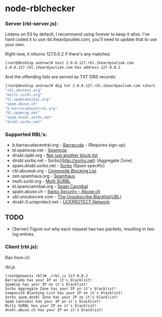# node-rblchecker

### Server (rbl-server.js):

Listens on 53 by default, I recommend using forever to keep it alive. I've hard coded it to use rbl.iheardyouliek.com, you'll need to update that to use your own.

Right now, it returns 127.0.0.2 if there's any matches:


```bash
[root@desktop andrew]# host 2.0.0.127.rbl.iheardyouliek.com
2.0.0.127.rbl.iheardyouliek.com has address 127.0.0.2
```

And the offending lists are served as TXT DNS records:


```bash
[root@desktop andrew]# dig txt 2.0.0.127.rbl.iheardyouliek.com +short
"cbl.abuseat.org"
"multi.surbl.org"
"bl.spamcannibal.org"
"spam.abuse.ch"
"b.barracudacentral.org"
"bl.spamcop.net"
"spam.dnsbl.sorbs.net"
"dnsbl.sorbs.net"
```

### Supported RBL's:
* b.barracudacentral.org - [Barracuda](http://www.barracudacentral.org/rbl) - (Requires sign-up)
* bl.spamcop.net - [Spamcop](http://spamcop.net)
* dnsbl.njabl.org - [Not just another block list](http://njabl.org)
* dnsbl.sorbs.net - Sorbs](http://sorbs.net) (Aggregate Zone)
* spam.dnsbl.sorbs.net - [Sorbs](http://sorbs.net) (Spam specific)
* cbl.abuseat.org - [Composite Blocking List](http://cbl.abuseat.org/)
* zen.spamhaus.org - [Spamhaus](http://spamhaus.org)
* multi.surbl.org - [Multi SURBL](http://surbl.org)
* bl.spamcannibal.org - [Spam Cannibal](http://www.spamcannibal.org)
* spam.abuse.ch - [Swiss Security - Abuse.ch](http://www.abuse.ch)
* ubl.unsubscore.com - [The Unsubscribe Blacklist(UBL)](http://www.lashback.com/blacklist/)
* dnsbl-3.uceprotect.net - [UCEPROTECT Network](http://www.uceprotect.net/en)


## TODO
* [Server] Figure out why each request has two packets, resulting in two log entries.


### Client (rbl.js):

Ran from cli:

rbl.js <ip address>


```
[root@phoenix rbl]# ./rbl.js 127.0.0.2
Barracuda has your IP on it's blacklist!
SpamCop has your IP on it's blacklist!
Sorbs Aggregate Zone has your IP on it's blacklist!
Composite Blocking List has your IP on it's blacklist!
Sorbs spam.dnsbl Zone has your IP on it's blacklist!
Spam Cannibal has your IP on it's blacklist!
Multi SURBL has your IP on it's blacklist!
dnsbl.abuse.ch has your IP on it's blacklist!
```


